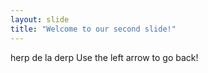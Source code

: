 ```yaml
---
layout: slide
title: "Welcome to our second slide!"
---
```

herp de la derp
Use the left arrow to go back!
